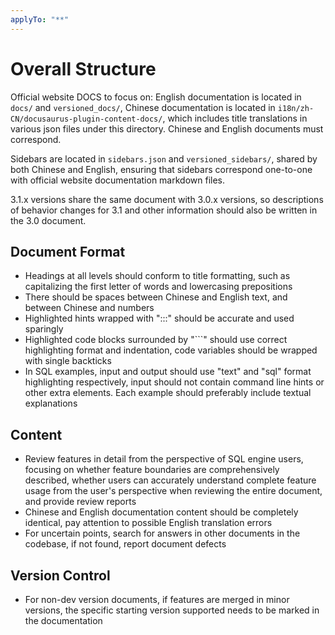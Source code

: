 ```yaml
---
applyTo: "**"
---
```


# Overall Structure

Official website DOCS to focus on: English documentation is located in `docs/` and `versioned_docs/`, Chinese documentation is located in `i18n/zh-CN/docusaurus-plugin-content-docs/`, which includes title translations in various json files under this directory. Chinese and English documents must correspond.

Sidebars are located in `sidebars.json` and `versioned_sidebars/`, shared by both Chinese and English, ensuring that sidebars correspond one-to-one with official website documentation markdown files.

3.1.x versions share the same document with 3.0.x versions, so descriptions of behavior changes for 3.1 and other information should also be written in the 3.0 document.

## Document Format

- Headings at all levels should conform to title formatting, such as capitalizing the first letter of words and lowercasing prepositions
- There should be spaces between Chinese and English text, and between Chinese and numbers
- Highlighted hints wrapped with ":::" should be accurate and used sparingly
- Highlighted code blocks surrounded by "```" should use correct highlighting format and indentation, code variables should be wrapped with single backticks
- In SQL examples, input and output should use "text" and "sql" format highlighting respectively, input should not contain command line hints or other extra elements. Each example should preferably include textual explanations

## Content

- Review features in detail from the perspective of SQL engine users, focusing on whether feature boundaries are comprehensively described, whether users can accurately understand complete feature usage from the user's perspective when reviewing the entire document, and provide review reports
- Chinese and English documentation content should be completely identical, pay attention to possible English translation errors
- For uncertain points, search for answers in other documents in the codebase, if not found, report document defects

## Version Control

- For non-dev version documents, if features are merged in minor versions, the specific starting version supported needs to be marked in the documentation
